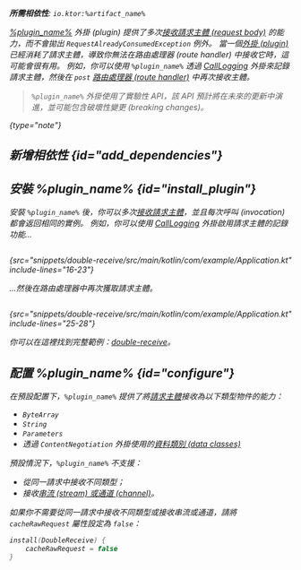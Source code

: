 [//]: # (title: DoubleReceive)

<primary-label ref="server-plugin"/>

<var name="plugin_name" value="DoubleReceive"/>
<var name="package_name" value="io.ktor.server.plugins.doublereceive"/>
<var name="artifact_name" value="ktor-server-double-receive"/>

<tldr>
<p>
<b>所需相依性</b>: <code>io.ktor:%artifact_name%</code>
</p>
<var name="example_name" value="double-receive"/>
<include from="lib.topic" element-id="download_example"/>
<include from="lib.topic" element-id="native_server_supported"/>
</tldr>

[%plugin_name%](https://api.ktor.io/ktor-server/ktor-server-plugins/ktor-server-double-receive/io.ktor.server.plugins.doublereceive/-double-receive.html) 外掛 (plugin) 提供了多次[接收請求主體 (request body)](server-requests.md#body_contents) 的能力，而不會拋出 `RequestAlreadyConsumedException` 例外。
當一個[外掛 (plugin)](server-plugins.md) 已經消耗了請求主體，導致你無法在路由處理器 (route handler) 中接收它時，這可能會很有用。
例如，你可以使用 `%plugin_name%` 透過 [CallLogging](server-call-logging.md) 外掛來記錄請求主體，然後在 `post` [路由處理器 (route handler)](server-routing.md#define_route) 中再次接收主體。

> `%plugin_name%` 外掛使用了實驗性 API，該 API 預計將在未來的更新中演進，並可能包含破壞性變更 (breaking changes)。
>
{type="note"}

## 新增相依性 {id="add_dependencies"}

<include from="lib.topic" element-id="add_ktor_artifact_intro"/>
<include from="lib.topic" element-id="add_ktor_artifact"/>

## 安裝 %plugin_name% {id="install_plugin"}

<include from="lib.topic" element-id="install_plugin"/>
<include from="lib.topic" element-id="install_plugin_route"/>

安裝 `%plugin_name%` 後，你可以多次[接收請求主體](server-requests.md#body_contents)，並且每次呼叫 (invocation) 都會返回相同的實例。
例如，你可以使用 [CallLogging](server-call-logging.md) 外掛啟用請求主體的記錄功能...

```kotlin
```
{src="snippets/double-receive/src/main/kotlin/com/example/Application.kt" include-lines="16-23"}

...然後在路由處理器中再次獲取請求主體。

```kotlin
```
{src="snippets/double-receive/src/main/kotlin/com/example/Application.kt" include-lines="25-28"}

你可以在這裡找到完整範例：[double-receive](https://github.com/ktorio/ktor-documentation/tree/%ktor_version%/codeSnippets/snippets/double-receive)。

## 配置 %plugin_name% {id="configure"}
在預設配置下，`%plugin_name%` 提供了將[請求主體](server-requests.md#body_contents)接收為以下類型物件的能力：

- `ByteArray`
- `String`
- `Parameters`
- 透過 `ContentNegotiation` 外掛使用的[資料類別 (data classes)](server-serialization.md#create_data_class)

預設情況下，`%plugin_name%` 不支援：

- 從同一請求中接收不同類型；
- 接收[串流 (stream) 或通道 (channel)](server-requests.md#raw)。

如果你不需要從同一請求中接收不同類型或接收串流或通道，請將 `cacheRawRequest` 屬性設定為 `false`：

```kotlin
install(DoubleReceive) {
    cacheRawRequest = false
}
```